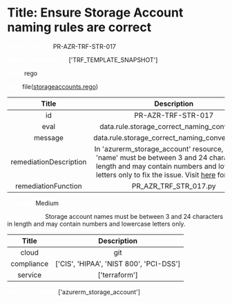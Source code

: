 



# Title: Ensure Storage Account naming rules are correct


***<font color="white">Master Test Id:</font>*** PR-AZR-TRF-STR-017

***<font color="white">Master Snapshot Id:</font>*** ['TRF_TEMPLATE_SNAPSHOT']

***<font color="white">type:</font>*** rego

***<font color="white">rule:</font>*** file([storageaccounts.rego])  
  
  
  
  

|Title|Description|
| :---: | :---: |
|id|PR-AZR-TRF-STR-017|
|eval|data.rule.storage_correct_naming_convention|
|message|data.rule.storage_correct_naming_convention_err|
|remediationDescription|In 'azurerm_storage_account' resource, property 'name' must be between 3 and 24 characters in length and may contain numbers and lowercase letters only to fix the issue. Visit <a href='https://registry.terraform.io/providers/hashicorp/azurerm/latest/docs/resources/storage_account#name' target='_blank'>here</a> for details.|
|remediationFunction|PR_AZR_TRF_STR_017.py|


***<font color="white">Severity:</font>*** Medium

***<font color="white">Description:</font>*** Storage account names must be between 3 and 24 characters in length and may contain numbers and lowercase letters only.  
  
  

|Title|Description|
| :---: | :---: |
|cloud|git|
|compliance|['CIS', 'HIPAA', 'NIST 800', 'PCI-DSS']|
|service|['terraform']|


***<font color="white">Resource Types:</font>*** ['azurerm_storage_account']


[storageaccounts.rego]: https://github.com/prancer-io/prancer-compliance-test/tree/master/azure/terraform/storageaccounts.rego
